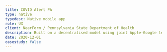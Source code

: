 ```yaml
---
title: COVID Alert PA
type: native
typedesc: Native mobile app
role: UX
client: NearForm / Pennsylvania State Department of Health
description: Built on a decentralised model using joint Apple-Google technology and easy to use for people of all ages, I helped to design Pennsylvania's contact tracing app.
date: 2020-12-01
casestudy: false
---
```

